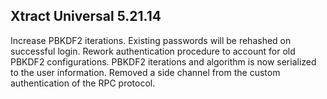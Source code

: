 ## Xtract Universal 5.21.14

Increase PBKDF2 iterations. Existing passwords will be rehashed on successful login.
Rework authentication procedure to account for old PBKDF2 configurations.
PBKDF2 iterations and algorithm is now serialized to the user information.
Removed a side channel from the custom authentication of the RPC protocol.
